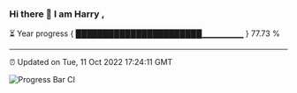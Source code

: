 ### Hi there 👋 I am Harry , 

⏳ Year progress { ███████████████████████▁▁▁▁▁▁▁ } 77.73 %

---

⏰ Updated on Tue, 11 Oct 2022 17:24:11 GMT

![Progress Bar CI](https://github.com/duykhang68/duykhang68/workflows/Progress%20Bar%20CI/badge.svg)
